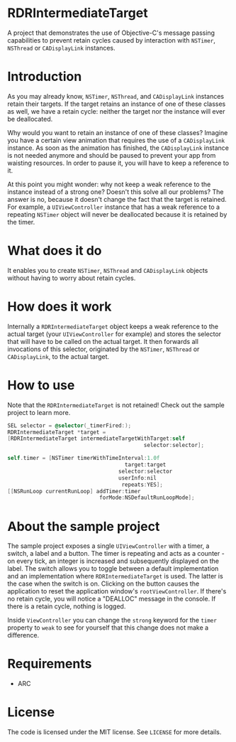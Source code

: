 RDRIntermediateTarget
=====================

A project that demonstrates the use of Objective-C's message passing capabilities to prevent retain cycles caused by interaction with `NSTimer`, `NSThread` or `CADisplayLink` instances.

# Introduction
As you may already know, `NSTimer`, `NSThread`, and `CADisplayLink` instances retain their targets. If the target retains an instance of one of these classes as well, we have a retain cycle: neither the target nor the instance will ever be deallocated.

Why would you want to retain an instance of one of these classes? Imagine you have a certain view animation that requires the use of a `CADisplayLink` instance. As soon as the animation has finished, the `CADisplayLink` instance is not needed anymore and should be paused to prevent your app from waisting resources. In order to pause it, you will have to keep a reference to it.

At this point you might wonder: why not keep a weak reference to the instance instead of a strong one? Doesn't this solve all our problems? The answer is no, because it doesn't change the fact that the target is retained. For example, a `UIViewController` instance that has a weak reference to a repeating `NSTimer` object will never be deallocated because it is retained by the timer.

# What does it do
It enables you to create `NSTimer`, `NSThread` and `CADisplayLink` objects without having to worry about retain cycles.

# How does it work
Internally a `RDRIntermediateTarget` object keeps a weak reference to the actual target (your `UIViewController` for example) and stores the selector that will have to be called on the actual target. It then forwards all invocations of this selector, originated by the `NSTimer`, `NSThread` or `CADisplayLink`, to the actual target.

# How to use
Note that the `RDRIntermediateTarget` is not retained! Check out the sample project to learn more.
```objectivec
SEL selector = @selector(_timerFired:);
RDRIntermediateTarget *target = 
[RDRIntermediateTarget intermediateTargetWithTarget:self
                                           selector:selector];

self.timer = [NSTimer timerWithTimeInterval:1.0f
                                     target:target
                                   selector:selector
                                   userInfo:nil
                                    repeats:YES];
[[NSRunLoop currentRunLoop] addTimer:timer
                             forMode:NSDefaultRunLoopMode];
```

# About the sample project
The sample project exposes a single `UIViewController` with a timer, a switch, a label and a button. The timer is repeating and acts as a counter - on every tick, an integer is increased and subsequently displayed on the label. The switch allows you to toggle between a default implementation and an implementation where `RDRIntermediateTarget` is used. The latter is the case when the switch is on. Clicking on the button causes the application to reset the application window's `rootViewController`. If there's no retain cycle, you will notice a "DEALLOC" message in the console. If there is a retain cycle, nothing is logged.

Inside `ViewController` you can change the `strong` keyword for the `timer` property to `weak` to see for yourself that this change does not make a difference. 

# Requirements
* ARC

# License
The code is licensed under the MIT license. See `LICENSE` for more details.
